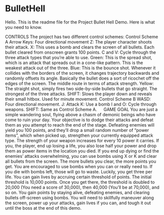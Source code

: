 # BulletHell
Hello. This is the readme file for the Project Bullet Hell Demo. Here is what you need to know.

CONTROLS
The project has two different control schemes:
	Control Scheme A
		Arrow Keys: Four directional movement
		Z: The player character shoots their attack.
		X: This uses a bomb and clears the screen of all bullets. Each bullet cleared from onscreen  grants 100 points.
		C and V: Cycle through the three attack types that you’re able to use.
			Green: This is the spread shot, which is an attack that spreads out in a cone-like pattern. This is the weakest attack out of the three.
			Blue: This is the bounce shot. Whenever it collides with the borders of the screen, it changes trajectory backwards and randomly offsets its angle. Basically the bullet does a sort of ricochet off the edges of the screen. The middle route in terms of attack strength.
			Yellow: The straight shot, simply fires two side-by-side bullets that go straight. The strongest of the three attacks.
		SHIFT: Slows the player down and reveals their small hitbox. Used for minute movement.
	Control Scheme B
		WASD: Four directional movement.
		J: Attack
		K: Use a bomb
		I and O: Cycle through weapons.
		SHIFT: Same as Control Scheme A.
 
GAME GOAL
	You are just a simple wandering soul, flying above a chasm of demonic beings who have come to ruin your day. Your objective is to dodge their attacks and defeat them as you attempt to reach the end of the stage.
Defeating enemies will yield you 100 points, and they’ll drop a small random number of “power items”, which when picked up, strengthen your currently equipped attack type. The strength of your weapon increases for every 10 power it carries. If you, the player, end up losing a life, you also lose half your power and drop them as power items in the location you died.
	If you end up dying or find the enemies’ attacks overwhelming, you can use bombs using X or K and clear all bullets from the screen. The more bullets you clear, the more points you get. You are encouraged to use bombs when you can or really need to. If you die with bombs left, those will go to waste. Luckily, you get three per life.
You can gain lives by accruing certain threshold of points. The initial threshold is 10,000 points. Once you get there, the threshold is doubled to 20,000 (You need a score of 30,000), then 40,000 (You’ll be at 70,000), and so on. You gain points by staying alive, defeating enemies, and clearing bullets off-screen using bombs.
You will need to skillfully maneuver along the screen, power up your attacks, gain lives if you can, and tough it out until the boss at the end of this demo.
